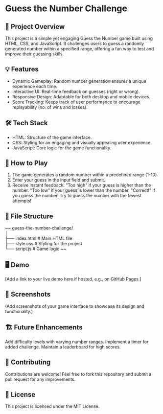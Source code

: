 # Guess the Number Challenge

## 🎯 Project Overview

This project is a simple yet engaging Guess the Number game built using HTML, CSS, and JavaScript. It challenges users to guess a randomly generated number within a specified range, offering a fun way to test and improve their guessing skills.

## 💡 Features

- Dynamic Gameplay: Random number generation ensures a unique experience each time.
- Interactive UI: Real-time feedback on guesses (right or wrong).
- Responsive Design: Adaptable for both desktop and mobile devices.
- Score Tracking: Keeps track of user performance to encourage replayability (no. of wins and losses).
## 🛠️ Tech Stack

- HTML: Structure of the game interface.
- CSS: Styling for an engaging and visually appealing user experience.
- JavaScript: Core logic for the game functionality.
## 🚀 How to Play

1. The game generates a random number within a predefined range (1-10).
2. Enter your guess in the input field and submit.
3. Receive instant feedback:
"Too high" if your guess is higher than the number.
"Too low" if your guess is lower than the number.
"Correct!" if you guess the number.
Try to guess the number with the fewest attempts!
## 📂 File Structure

~~ guess-the-number-challenge/  
│  
├── index.html   # Main HTML file  
├── style.css    # Styling for the project  
└── script.js    # Game logic ~~  
## 🖥️ Demo

[Add a link to your live demo here if hosted, e.g., on GitHub Pages.]

## 📸 Screenshots

(Add screenshots of your game interface to showcase its design and functionality.)

## 🏗️ Future Enhancements

Add difficulty levels with varying number ranges.
Implement a timer for added challenge.
Maintain a leaderboard for high scores.
## 🤝 Contributing

Contributions are welcome! Feel free to fork this repository and submit a pull request for any improvements.

## 📜 License

This project is licensed under the MIT License.

